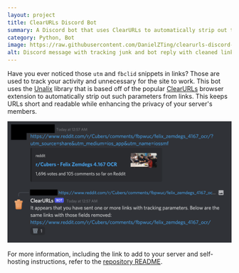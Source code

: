 ```yaml
---
layout: project
title: ClearURLs Discord Bot
summary: A Discord bot that uses ClearURLs to automatically strip out tracking parameters from messages with links.
category: Python, Bot
image: https://raw.githubusercontent.com/DanielZTing/clearurls-discord-bot/main/demo.png
alt: Discord message with tracking junk and bot reply with cleaned link
---
```


Have you ever noticed those `utm` and `fbclid` snippets in links? Those are used to track your activity and unnecessary for the site to work. This bot uses the [Unalix](https://github.com/AmanoTeam/Unalix) library that is based off of the popular [ClearURLs](https://github.com/ClearURLs/Addon) browser extension to automatically strip out such parameters from links. This keeps URLs short and readable while enhancing the privacy of your server's members.

![Discord message with tracking junk and bot reply with cleaned link](https://raw.githubusercontent.com/DanielZTing/clearurls-discord-bot/main/demo.png)

For more information, including the link to add to your server and self-hosting instructions, refer to the [repository README](https://github.com/DanielZTing/clearurls-discord-bot).
